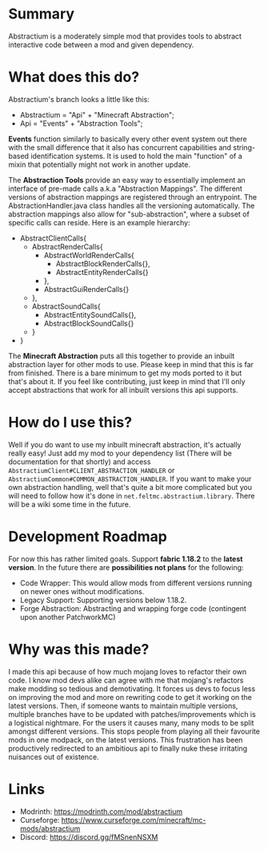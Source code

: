 # Summary
Abstractium is a moderately simple mod that provides tools to abstract interactive code between a mod and 
given dependency.

# What does this do?
Abstractium's branch looks a little like this:
- Abstractium = "Api" + "Minecraft Abstraction";
- Api = "Events" + "Abstraction Tools";

**Events** function similarly to basically every other event system out there with the small
difference that it also has concurrent capabilities and string-based identification systems.
It is used to hold the main "function" of a mixin that potentially might not work in another
update.

The **Abstraction Tools** provide an easy way to essentially implement an interface of pre-made calls a.k.a
"Abstraction Mappings". The different versions of abstraction mappings are registered through an entrypoint.
The AbstractionHandler.java class handles all the versioning automatically. The abstraction mappings also
allow for "sub-abstraction", where a subset of specific calls can reside. Here is an example hierarchy:
- AbstractClientCalls{
  - AbstractRenderCalls{
    - AbstractWorldRenderCalls{
      - AbstractBlockRenderCalls{},
      - AbstractEntityRenderCalls{}
    - }, 
    - AbstractGuiRenderCalls{}
  - }, 
  - AbstractSoundCalls{
    - AbstractEntitySoundCalls{},
    - AbstractBlockSoundCalls{}
  - }
- }

The **Minecraft Abstraction** puts all this together to provide an inbuilt abstraction layer for other mods
to use. Please keep in mind that this is far from finished. There is a bare minimum to get my mods ported to
it but that's about it. If you feel like contributing, just keep in mind that I'll only accept abstractions
that work for all inbuilt versions this api supports.

# How do I use this?
Well if you do want to use my inbuilt minecraft abstraction, it's actually really easy! Just add my mod
to your dependency list (There will be documentation for that shortly) and access 
`AbstractiumClient#CLIENT_ABSTRACTION_HANDLER` or `AbstractiumCommon#COMMON_ABSTRACTION_HANDLER`.
If you want to make your own abstraction handling, well that's quite a bit more complicated but you will
need to follow how it's done in `net.feltmc.abstractium.library`.
There will be a wiki some time in the future.

# Development Roadmap
For now this has rather limited goals. Support **fabric 1.18.2** to the **latest version**. In the future
there are **possibilities not plans** for the following:
- Code Wrapper: This would allow mods from different versions running on newer ones without modifications.
- Legacy Support: Supporting versions below 1.18.2.
- Forge Abstraction: Abstracting and wrapping forge code (contingent upon another PatchworkMC)

# Why was this made?
I made this api because of how much mojang loves to refactor their own code. I know mod devs alike can agree
with me that mojang's refactors make modding so tedious and demotivating. It forces us devs to focus less on
improving the mod and more on rewriting code to get it working on the latest versions. Then, if someone wants
to maintain multiple versions, multiple branches have to be updated with patches/improvements which is a 
logistical nightmare. For the users it causes many, many mods to be split amongst different versions. This
stops people from playing all their favourite mods in one modpack, on the latest versions. This frustration
has been productively redirected to an ambitious api to finally nuke these irritating nuisances out of existence.

# Links
- Modrinth: https://modrinth.com/mod/abstractium
- Curseforge: https://www.curseforge.com/minecraft/mc-mods/abstractium
- Discord: https://discord.gg/fMSnenNSXM
